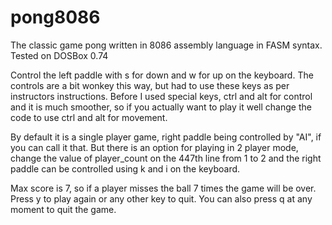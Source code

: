 # pong8086
The classic game pong written in 8086 assembly language in FASM syntax.
Tested on DOSBox 0.74

Control the left paddle with s for down and w for up on the keyboard. The controls are a bit wonkey this way, but had to use these keys as per instructors instructions. Before I used special keys, ctrl and alt for control and it is much smoother, so if you actually want to play it well change the code to use ctrl and alt for movement.

By default it is a single player game, right paddle being controlled by "AI", if you can call it that.
But there is an option for playing in 2 player mode, change the value of player_count on the 447th line from 1 to 2 and the right paddle can be controlled using k and i on the keyboard.

Max score is 7, so if a player misses the ball 7 times the game will be over. Press y to play again or any other key to quit.
You can also press q at any moment to quit the game.
